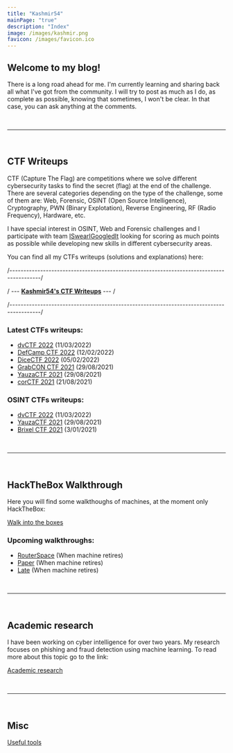 ```yaml
---
title: "Kashmir54"
mainPage: "true"
description: "Index"
image: /images/kashmir.png
favicon: /images/favicon.ico
---
```


## Welcome to my blog!

There is a long road ahead for me. I'm currently learning and sharing back all what I've got from the community.
I will try to post as much as I do, as complete as possible, knowing that sometimes, I won't be clear. In that case, you can ask anything at the comments.

<div class="banners">
	<div class="hack" width="48%"><script src="https://www.hackthebox.eu/badge/365669"></script></div>
	<div width="48%"><script src="https://tryhackme.com/badge/167590"></script></div>
</div>

<br>

---

<br>

## CTF Writeups

CTF (Capture The Flag) are competitions where we solve different cybersecurity tasks to find the secret (flag) at the end of the challenge. There are several categories depending on the type of the challenge, some of them are: Web, Forensic, OSINT (Open Source Intelligence), Cryptography, PWN (Binary Explotation), Reverse Engineering, RF (Radio Frequency), Hardware, etc. 

I have special interest in OSINT, Web and Forensic challenges and I participate with team [ISwearIGoogledIt](https://ctftime.org/team/109689) looking for scoring as much points as possible while developing new skills in different cybersecurity areas.

You can find all my CTFs writeups (solutions and explanations) here: 

/-----------------------------------------------------------------------------------------/

/ --- [**Kashmir54's CTF Writeups**](/ctfs) --- /

/-----------------------------------------------------------------------------------------/

### Latest CTFs writeups:

- [dvCTF 2022](/ctfs/dvCTF2022) (11/03/2022)
- [DefCamp CTF 2022](/ctfs/DefCampCTF2022) (12/02/2022)
- [DiceCTF 2022](/ctfs/DiceCTF2022) (05/02/2022)
- [GrabCON CTF 2021](/ctfs/GrabCON) (29/08/2021)
- [YauzaCTF 2021](/ctfs/YauzaCTF2021) (29/08/2021)
- [corCTF 2021](/ctfs/corCTF2021) (21/08/2021)


### OSINT CTFs writeups:

- [dvCTF 2022](/ctfs/dvCTF2022) (11/03/2022)
- [YauzaCTF 2021](/ctfs/YauzaCTF2021) (29/08/2021)
- [Brixel CTF 2021](/ctfs/Brixel#visit-limburg-1) (3/01/2021)

<br>

---

<br>

## HackTheBox Walkthrough

Here you will find some walkthoughs of machines, at the moment only HackTheBox:

[Walk into the boxes](/walkthroughs)

### Upcoming walkthroughs:

- [RouterSpace]() (When machine retires)
- [Paper]() (When machine retires)
- [Late]() (When machine retires)


<br>

---

<br>

## Academic research

I have been working on cyber intelligence for over two years. My research focuses on phishing and fraud detection using machine learning.
To read more about this topic go to the link:

[Academic research](/academic)

<br>

---

<br>

## Misc

[Useful tools](/misc)

<br>